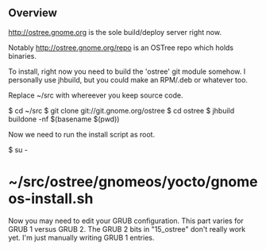 Overview
--------

http://ostree.gnome.org is the sole build/deploy server right now.

Notably http://ostree.gnome.org/repo is an OSTree repo which holds
binaries. 

To install, right now you need to build the 'ostree' git module
somehow.  I personally use jhbuild, but you could make an RPM/.deb or
whatever too.

Replace ~/src with whereever you keep source code.

$ cd ~/src
$ git clone git://git.gnome.org/ostree
$ cd ostree
$ jhbuild buildone -nf $(basename $(pwd))

Now we need to run the install script as root.

$ su -
# ~/src/ostree/gnomeos/yocto/gnomeos-install.sh

Now you may need to edit your GRUB configuration.  This part varies
for GRUB 1 versus GRUB 2.  The GRUB 2 bits in "15_ostree" don't really
work yet.  I'm just manually writing GRUB 1 entries.



